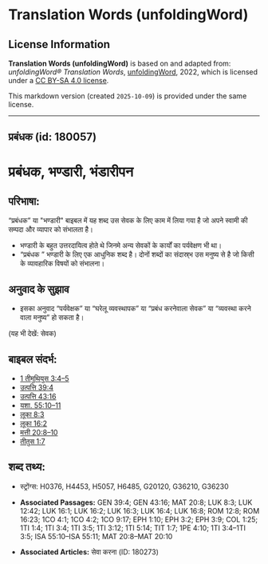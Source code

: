 # Translation Words (unfoldingWord)

## License Information

**Translation Words (unfoldingWord)** is based on and adapted from: _unfoldingWord® Translation Words_, [unfoldingWord](https://unfoldingword.org/utw), 2022, which is licensed under a [CC BY-SA 4.0 license](https://creativecommons.org/licenses/by-sa/4.0/legalcode.en).

This markdown version (created `2025-10-09`) is provided under the same license.



--------------------------------

## प्रबंधक (id: 180057)

प्रबंधक, भण्डारी, भंडारीपन
==========================

परिभाषा:
--------

“प्रबंधक” या "भण्डारी" बाइबल में यह शब्द उस सेवक के लिए काम में लिया गया है जो अपने स्वामी की सम्पदा और व्यापार को संभालता है।

* भण्डारी के बहुत उत्तरदायित्व होते थे जिनमे अन्य सेवकों के कार्यों का पर्यवेक्षण भी था।
* “प्रबंधक ” भण्डारी के लिए एक आधुनिक शब्द है। दोनों शब्दों का संदास्र्भ उस मनुष्य से है जो किसी के व्यावहारिक विषयों को संभालना।

अनुवाद के सुझाव
---------------

* इसका अनुवाद “पर्यवेक्षक” या “घरेलू व्यवस्थापक” या “प्रबंध करनेवाला सेवक” या “व्यवस्था करने वाला मनुष्य” हो सकता है।

(यह भी देखें: सेवक)

बाइबल संदर्भ:
-------------

* [1 तीमुथियुस 3:4–5](https://ref.ly/1Tim0:0)
* [उत्पत्ति 39:4](https://ref.ly/Gen39:4)
* [उत्पत्ति 43:16](https://ref.ly/Gen43:16)
* [यशा. 55:10–11](https://ref.ly/Isa55:10-Isa55:11)
* [लूका 8:3](https://ref.ly/Luke8:3)
* [लूका 16:2](https://ref.ly/Luke16:2)
* [मत्ती 20:8–10](https://ref.ly/Matt20:8-Matt20:10)
* [तीतुस 1:7](https://ref.ly/Titus1:7)

शब्द तथ्य:
----------

* स्ट्रोंग्स: H0376, H4453, H5057, H6485, G20120, G36210, G36230

* **Associated Passages:** GEN 39:4; GEN 43:16; MAT 20:8; LUK 8:3; LUK 12:42; LUK 16:1; LUK 16:2; LUK 16:3; LUK 16:4; LUK 16:8; ROM 12:8; ROM 16:23; 1CO 4:1; 1CO 4:2; 1CO 9:17; EPH 1:10; EPH 3:2; EPH 3:9; COL 1:25; 1TI 1:4; 1TI 3:4; 1TI 3:5; 1TI 3:12; 1TI 5:14; TIT 1:7; 1PE 4:10; 1TI 3:4–1TI 3:5; ISA 55:10–ISA 55:11; MAT 20:8–MAT 20:10
* **Associated Articles:** सेवा करना (ID: 180273)

